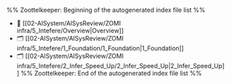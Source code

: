 %% Zoottelkeeper: Beginning of the autogenerated index file list  %%
- 📄 [[02-AISystem/AISysReview/ZOMI infra/5_Intefere/Overview|Overview]]
- 🗂️ [[02-AISystem/AISysReview/ZOMI infra/5_Intefere/1_Foundation/1_Foundation|1_Foundation]]
- 🗂️ [[02-AISystem/AISysReview/ZOMI infra/5_Intefere/2_Infer_Speed_Up/2_Infer_Speed_Up|2_Infer_Speed_Up]]
%% Zoottelkeeper: End of the autogenerated index file list  %%
